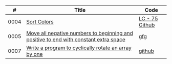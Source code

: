   
  | #  | Title | Code |
  ----  | --- | --- |
  0004  |  <a href="https://leetcode.com/problems/sort-colors/"> Sort Colors | <a href="https://leetcode.com/problems/sort-colors/discuss/1981035/c-solution"> LC - 75 <a href="https://github.com/Pritanjan/Leetcode/blob/main/0001%20-%200100/75.%20Sort%20Colors%20ARRAY%202%20POINTER%20SORTING.cpp"> Github
  0005  |  <a href="https://www.geeksforgeeks.org/move-negative-numbers-beginning-positive-end-constant-extra-space/"> Move all negative numbers to beginning and positive to end with constant extra space | <a href="https://www.geeksforgeeks.org/move-negative-numbers-beginning-positive-end-constant-extra-space/"> gfg
  0007  |  <a href="https://practice.geeksforgeeks.org/problems/cyclically-rotate-an-array-by-one2614/1">Write a program to cyclically rotate an array by one | <a href=""> github
